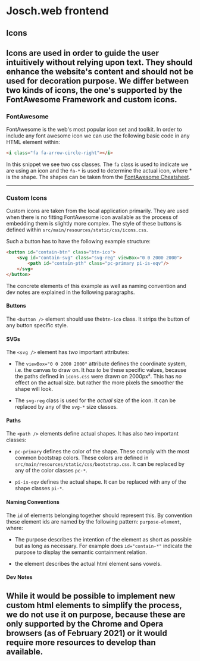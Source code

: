 # Josch.web frontend

## Icons

Icons are used in order to guide the user intuitively without relying upon text. They should enhance the website's
content and should not be used for decoration purpose. We differ between two kinds of icons, the one's supported by the
FontAwesome Framework and custom icons.
---

### FontAwesome

FontAwesome is the web's most popular icon set and toolkit. In order to include any font awesome icon we can use the
following basic code in any HTML element within:

```html
<i class="fa fa-arrow-circle-right"></i>
```

In this snippet we see two css classes. The `fa` class is used to indicate we are using an icon and the `fa-*` is used
to determine the actual icon, where * is the shape. The shapes can be taken from
the [FontAwesome Cheatsheet](https://fontawesome.com/cheatsheet?from=io).

---

### Custom Icons

Custom icons are taken from the local application primarily. They are used when there is no fitting FontAwesome icon
available as the process of embedding them is slightly more complex. The style of these buttons is defined
within `src/main/resources/static/css/icons.css`.

Such a button has to have the following example structure:

```html
<button id="contain-btn" class="btn-ico">
    <svg id="contain-svg" class="svg-reg" viewBox="0 0 2000 2000">
        <path id="contain-pth" class="pc-primary pi-is-eqv"/>
    </svg>
</button>
```

The concrete elements of this example as well as naming convention and dev notes are explained in the following
paragraphs.

#### Buttons

The `<button />` element should use the`btn-ico` class. It strips the button of any button specific style.

#### SVGs

The `<svg />` element has *two* important attributes:

- The `viewBox="0 0 2000 2000"` attribute defines the coordinate system, i.e. the canvas to draw on. It *has to* be
  these specific values, because the paths defined in `icons.css` were drawn on 2000px². This has *no* effect on the
  actual size. but rather the more pixels the smoother the shape will look.

- The `svg-reg` class is used for the *actual* size of the icon. It can be replaced by any of the
  `svg-*` size classes.

#### Paths

The `<path />` elements define actual shapes. It has also *two* important classes:

- `pc-primary` defines the color of the shape. These comply with the most common bootstrap colors. These colors are
  defined in `src/main/resources/static/css/bootstrap.css`. It can be replaced by any of the color classes `pc-*`.

- `pi-is-eqv` defines the actual shape. It can be replaced with any of the shape classes
  `pi-*`.

#### Naming Conventions

The `id` of elements belonging together should represent this. By convention these element ids are named by the
following pattern: `purpose-element`, where:

- The purpose describes the intention of the element as short as possible but as long as necessary. For example
  does `id="contain-*"` indicate the purpose to display the semantic containment relation.

- the element describes the actual html element sans vowels.

#### Dev Notes

While it would be possible to implement new custom html elements to simplify the process, we do not use it on purpose,
because these are only supported by the Chrome and Opera browsers (as of February 2021) or it would require more 
resources to develop than available. 
---